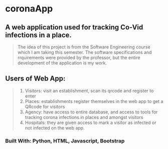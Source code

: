 # coronaApp

## A web application used for tracking Co-Vid infections in a place.

> The idea of this project is from the Software Engineering course which I am taking this semester. 
> The software specifications and rrquirements were provided by the professor, but the entire development of the application is my work.



## Users of Web App: 
> 1) Visitors: visit an establishment, scan its qrcode and register to enter
> 2) Places: establishments register themselves in the web app to get a QRcode for visitors
> 3) Agency: have access to entire database, and access to tools for tracking corona infections in places and amongst visitors
> 4) Hospitals: they are given access to mark a visitor as infected or not infected on the web app.




### Built With: Python, HTML, Javascript, Bootstrap
